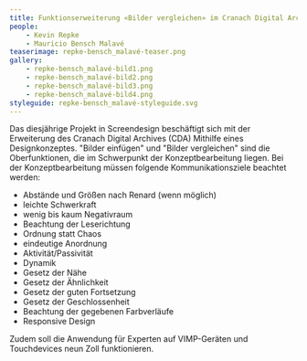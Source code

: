 ```yaml
---
title: Funktionserweiterung «Bilder vergleichen» im Cranach Digital Archive
people:
    - Kevin Repke
    - Mauricio Bensch Malavé
teaserimage: repke-bensch_malavé-teaser.png
gallery:
    - repke-bensch_malavé-bild1.png
    - repke-bensch_malavé-bild2.png
    - repke-bensch_malavé-bild3.png
    - repke-bensch_malavé-bild4.png
styleguide: repke-bensch_malavé-styleguide.svg
---
```


Das diesjährige Projekt in Screendesign beschäftigt sich mit der Erweiterung des Cranach Digital Archives (CDA) Mithilfe eines Designkonzeptes. "Bilder einfügen" und "Bilder vergleichen" sind die Oberfunktionen, die im Schwerpunkt der Konzeptbearbeitung liegen. Bei der Konzeptbearbeitung müssen folgende Kommunikationsziele beachtet werden:
- Abstände und Größen nach Renard (wenn möglich)
- leichte Schwerkraft 
- wenig bis kaum Negativraum
- Beachtung der Leserichtung 
- Ordnung statt Chaos
- eindeutige Anordnung 
- Aktivität/Passivität
- Dynamik
- Gesetz der Nähe 
- Gesetz der Ähnlichkeit 
- Gesetz der guten Fortsetzung
- Gesetz der Geschlossenheit
- Beachtung der gegebenen Farbverläufe
- Responsive Design



Zudem soll die Anwendung für Experten auf VIMP-Geräten und Touchdevices neun Zoll funktionieren.
